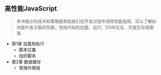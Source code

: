 ## 高性能JavaScript
> 本书揭示的技术和策略能帮助我们在开发过程中消除性能瓶颈。可以了解如何提升各方面的性能，包括代码的加载、运行、DOM交互、页面生存周期等.
- 第1章 加载和执行
	- 脚本位置
	- 组织脚本
- 第2章 数据缓存
	- 管理作用域
